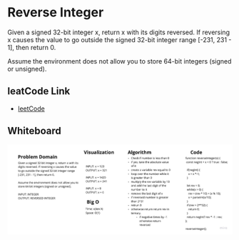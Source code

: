 # Reverse Integer

Given a signed 32-bit integer x, return x with its digits reversed. If reversing x causes the value to go outside the signed 32-bit integer range [-231, 231 - 1], then return 0.

Assume the environment does not allow you to store 64-bit integers (signed or unsigned).

## leatCode Link

- [leetCode](https://leetcode.com/problems/reverse-integer/)

## Whiteboard

![whiteboard](whiteboard.jpg)
